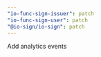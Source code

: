 ```yaml
---
"io-func-sign-issuer": patch
"io-func-sign-user": patch
"@io-sign/io-sign": patch
---
```


Add analytics events
